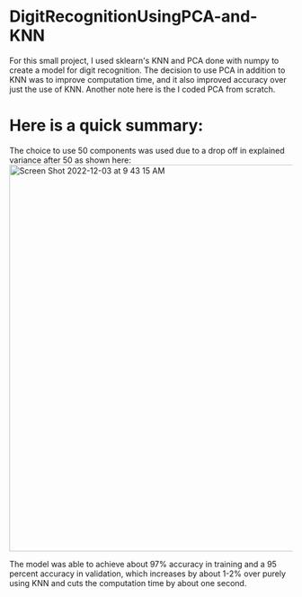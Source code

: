 # DigitRecognitionUsingPCA-and-KNN

For this small project, I used sklearn's KNN and PCA done with numpy to create a model for digit recognition. The decision to use PCA in addition to KNN was to improve computation time, and it also improved accuracy over just the use of KNN. Another note here is the I coded PCA from scratch. 

# Here is a quick summary: 
The choice to use 50 components was used due to a drop off in explained variance after 50 as shown here: <img width="688" alt="Screen Shot 2022-12-03 at 9 43 15 AM" src="https://user-images.githubusercontent.com/47802441/210004567-ccdd9aeb-7dcf-4eeb-9576-004ee7de3856.png">

The model was able to achieve about 97% accuracy in training and a 95 percent accuracy in validation, which increases by about 1-2% over purely using KNN and cuts the computation time by about one second. 
